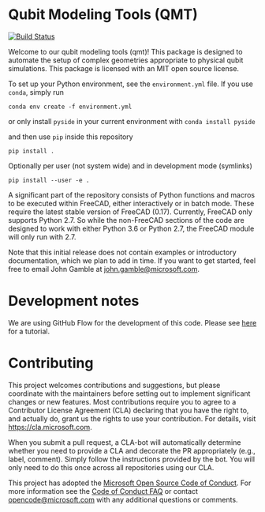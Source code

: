 # Qubit Modeling Tools (QMT)
[![Build Status](https://quarcsw.visualstudio.com/Modeling/_apis/build/status/Microsoft.qmt)](https://quarcsw.visualstudio.com/Modeling/_build/latest?definitionId=55)

Welcome to our qubit modeling tools (qmt)! This package is designed to automate
the setup of complex geometries appropriate to physical qubit simulations. This 
package is licensed with an MIT open source license.

To set up your Python environment, see the `environment.yml` file. If you use
`conda`, simply run

    conda env create -f environment.yml

or only install `pyside` in your current environment with `conda install pyside`

and then use `pip` inside this repository

    pip install .

Optionally per user (not system wide) and in development mode (symlinks)

    pip install --user -e .

A significant part of the repository consists of Python functions and macros to
be executed within FreeCAD, either interactively or in batch mode. These
require the latest stable version of FreeCAD (0.17). Currently, FreeCAD only
supports Python 2.7. So while the non-FreeCAD sections of the code are designed
to work with either Python 3.6 or Python 2.7, the FreeCAD module will only run
with 2.7.

Note that this initial release does not contain examples or introductory 
documentation, which we plan to add in time. If you want to get started, feel 
free to email John Gamble at john.gamble@microsoft.com.


# Development notes

We are using GitHub Flow for the development of this code. Please see
[here](https://guides.github.com/introduction/flow/)
for a tutorial.


# Contributing

This project welcomes contributions and suggestions, but please coordinate with
the maintainers before setting out to implement significant changes or new
features. Most contributions require you to agree to a Contributor License
Agreement (CLA) declaring that you have the right to, and actually do, grant us
the rights to use your contribution. For details, visit
https://cla.microsoft.com.

When you submit a pull request, a CLA-bot will automatically determine whether
you need to provide a CLA and decorate the PR appropriately (e.g., label,
comment). Simply follow the instructions provided by the bot. You will only need
to do this once across all repositories using our CLA.

This project has adopted the [Microsoft Open Source Code of Conduct](https://opensource.microsoft.com/codeofconduct/).
For more information see the [Code of Conduct FAQ](https://opensource.microsoft.com/codeofconduct/faq/)
or contact [opencode@microsoft.com](mailto:opencode@microsoft.com) with any
additional questions or comments.
